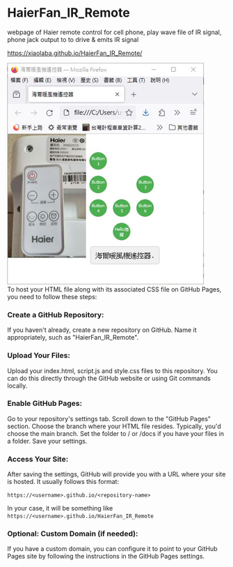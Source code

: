 # HaierFan_IR_Remote
webpage of Haier remote control for cell phone, play wave file of IR signal, phone jack output to to drive &amp; emits IR signal  

https://xiaolaba.github.io/HaierFan_IR_Remote/

![website_outline.JPG](website_outline.JPG)  
To host your HTML file along with its associated CSS file on GitHub Pages, you need to follow these steps:
### Create a GitHub Repository:
If you haven't already, create a new repository on GitHub.
Name it appropriately, such as "HaierFan_IR_Remote".

### Upload Your Files:  
Upload your index.html, script.js and style.css files to this repository. You can do this directly through the GitHub website or using Git commands locally.  

### Enable GitHub Pages:
Go to your repository's settings tab.
Scroll down to the "GitHub Pages" section.
Choose the branch where your HTML file resides. Typically, you'd choose the main branch.
Set the folder to / or /docs if you have your files in a folder.
Save your settings.

### Access Your Site:
After saving the settings, GitHub will provide you with a URL where your site is hosted. It usually follows this format: 
```
https://<username>.github.io/<repository-name>
```
In your case, it will be something like 
```https://<username>.github.io/HaierFan_IR_Remote```

### Optional: Custom Domain (if needed):
If you have a custom domain, you can configure it to point to your GitHub Pages site by following the instructions in the GitHub Pages settings.
